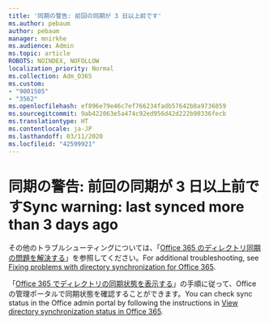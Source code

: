 ```yaml
---
title: '同期の警告: 前回の同期が 3 日以上前です'
ms.author: pebaum
author: pebaum
manager: mnirkhe
ms.audience: Admin
ms.topic: article
ROBOTS: NOINDEX, NOFOLLOW
localization_priority: Normal
ms.collection: Adm_O365
ms.custom:
- "9001505"
- "3562"
ms.openlocfilehash: ef896e79e46c7ef766234fadb57642b8a9736859
ms.sourcegitcommit: 9ab422063e5a474c92ed956d42d222b90336fecb
ms.translationtype: HT
ms.contentlocale: ja-JP
ms.lasthandoff: 03/11/2020
ms.locfileid: "42599921"
---
```

# <a name="sync-warning-last-synced-more-than-3-days-ago"></a><span data-ttu-id="1fcb6-102">同期の警告: 前回の同期が 3 日以上前です</span><span class="sxs-lookup"><span data-stu-id="1fcb6-102">Sync warning: last synced more than 3 days ago</span></span>

<span data-ttu-id="1fcb6-103">その他のトラブルシューティングについては、「[Office 365 のディレクトリ同期の問題を解決する](https://docs.microsoft.com/office365/enterprise/fix-problems-with-directory-synchronization)」を参照してください。</span><span class="sxs-lookup"><span data-stu-id="1fcb6-103">For additional troubleshooting, see [Fixing problems with directory synchronization for Office 365](https://docs.microsoft.com/office365/enterprise/fix-problems-with-directory-synchronization).</span></span>

<span data-ttu-id="1fcb6-104">「[Office 365 でディレクトリの同期状態を表示する](https://docs.microsoft.com/office365/enterprise/view-directory-synchronization-status)」の手順に従って、Office の管理ポータルで同期状態を確認することができます。</span><span class="sxs-lookup"><span data-stu-id="1fcb6-104">You can check sync status in the Office admin portal by following the instructions in [View directory synchronization status in Office 365](https://docs.microsoft.com/office365/enterprise/view-directory-synchronization-status).</span></span>

